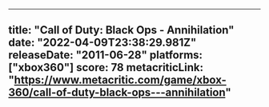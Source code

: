 
---
title: "Call of Duty: Black Ops - Annihilation"
date: "2022-04-09T23:38:29.981Z"
releaseDate: "2011-06-28"
platforms: ["xbox360"]
score: 78
metacriticLink: "https://www.metacritic.com/game/xbox-360/call-of-duty-black-ops---annihilation"
---
